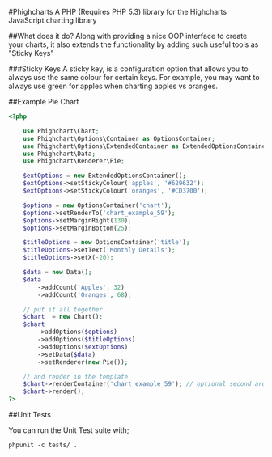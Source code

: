 #Phighcharts
A PHP (Requires PHP 5.3) library for the Highcharts JavaScript charting library

##What does it do?
Along with providing a nice OOP interface to create your charts, it also
extends the functionality by adding such useful tools as "Sticky Keys"

###Sticky Keys
A sticky key, is a configuration option that allows you to always use the same colour
for certain keys.
For example, you may want to always use green for apples when charting apples vs oranges.

##Example Pie Chart

```php
<?php

    use Phighchart\Chart;
    use Phighchart\Options\Container as OptionsContainer;
    use Phighchart\Options\ExtendedContainer as ExtendedOptionsContainer;
    use Phighchart\Data;
    use Phighchart\Renderer\Pie;

    $extOptions = new ExtendedOptionsContainer();
    $extOptions->setStickyColour('apples', '#629632');
    $extOptions->setStickyColour('oranges', '#CD3700');

    $options = new OptionsContainer('chart');
    $options->setRenderTo('chart_example_59');
    $options->setMarginRight(130);
    $options->setMarginBottom(25);

    $titleOptions = new OptionsContainer('title');
    $titleOptions->setText('Monthly Details');
    $titleOptions->setX(-20);

    $data = new Data();
    $data
        ->addCount('Apples', 32)
        ->addCount('Oranges', 68);

    // put it all together
    $chart  = new Chart();
    $chart
        ->addOptions($options)
        ->addOptions($titleOptions)
        ->addOptions($extOptions)
        ->setData($data)
        ->setRenderer(new Pie());

    // and render in the template
    $chart->renderContainer('chart_example_59'); // optional second argument for element type
    $chart->render();
?>
```

##Unit Tests

You can run the Unit Test suite with;

    phpunit -c tests/ .